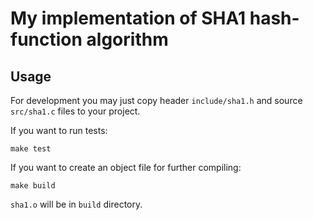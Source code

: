 # My implementation of SHA1 hash-function algorithm

## Usage

For development you may just copy header `include/sha1.h` and source `src/sha1.c` files to your project.

If you want to run tests:
```shell
make test
```

If you want to create an object file for further compiling:
```shell
make build
```

`sha1.o` will be in `build` directory.
